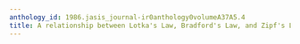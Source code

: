 ```yaml
---
anthology_id: 1986.jasis_journal-ir0anthology0volumeA37A5.4
title: A relationship between Lotka's Law, Bradford's Law, and Zipf's Law
---
```

